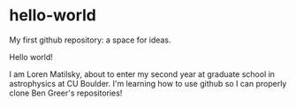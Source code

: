 # hello-world
My first github repository: a space for ideas.

Hello world!

I am Loren Matilsky, about to enter my second year at graduate school in astrophysics at CU Boulder. I'm learning how to use github so I can properly clone Ben Greer's repositories!
